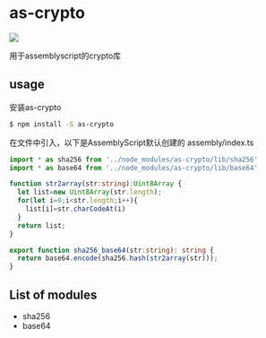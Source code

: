 # as-crypto

[![](https://img.shields.io/npm/v/as-crypto.svg?style=flat-square)](https://www.npmjs.com/package/as-crypto)

用于assemblyscript的crypto库

## usage

安装as-crypto

```bash
$ npm install -S as-crypto
```

在文件中引入，以下是AssemblyScript默认创建的 assembly/index.ts

```ts
import * as sha256 from '../node_modules/as-crypto/lib/sha256'
import * as base64 from '../node_modules/as-crypto/lib/base64'

function str2array(str:string):Uint8Array {
  let list=new Uint8Array(str.length);
  for(let i=0;i<str.length;i++){
    list[i]=str.charCodeAt(i)
  }
  return list;
}

export function sha256_base64(str:string): string {
  return base64.encode(sha256.hash(str2array(str)));
}
```

## List of modules

- sha256
- base64

